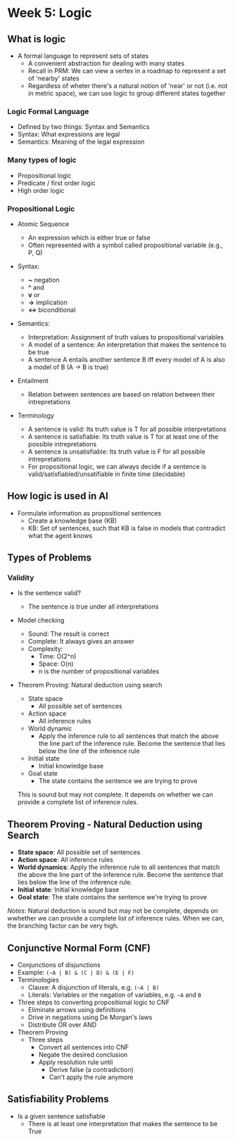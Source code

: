 # Week 5: Logic

## What is logic
- A formal language to represent sets of states
  - A convenient abstraction for dealing with many states
  - Recall in PRM: We can view a vertex in a roadmap to represent a set of 'nearby' states
  - Regardless of wheter there's a natural notion of 'near' or not (i.e. not in metric space), we can use logic to group different states together

### Logic Formal Language
- Defined by two things: Syntax and Semantics
- Syntax: What expressions are legal
- Semantics: Meaning of the legal expression

### Many types of logic
- Propositional logic
- Predicate / first order logic
- High order logic

### Propositional Logic
- Atomic Sequence
  - An expression which is either true or false
  - Often represented with a symbol called propositional variable (e.g., P, Q)
- Syntax:
  - __~__ negation
  - __^__ and
  - __v__ or
  - __->__ implication
  - __<->__ biconditional

- Semantics:
  - Interpretation: Assignment of truth values to propositional variables
  - A model of a sentence: An interpretation that makes the sentence to be true
  - A sentence A entails another sentence B iff every model of A is also a model of B (A -> B is true)

- Entailment
  - Relation between sentences are based on relation between their intrepretations

- Terminology
  - A sentence is valid: Its truth value is T for all possible interpretations
  - A sentence is satisfiable: Its truth value is T for at least one of the possible intrepretations
  - A sentence is unsatisfiable: Its truth value is F for all possible intrepretations
  - For propositional logic, we can always decide if a sentence is valid/satisfiabled/unsatifiable in finite time (decidable)

## How logic is used in AI

- Formulate information as propositional sentences
  - Create a knowledge base (KB)
  - KB: Set of sentences, such that KB is false in models that contradict what the agent knows

## Types of Problems

### Validity
- Is the sentence valid?
  - The sentence is true under all interpretations

- Model checking
  - Sound: The result is correct
  - Complete: It always gives an answer
  - Complexity:
    - Time: O(2^n)
    - Space: O(n)
    - n is the number of propositional variables

- Theorem Proving: Natural deduction using search
  - State space
    - All possible set of sentences
  - Action space
    - All inference rules
  - World dynamic
    - Apply the inference rule to all sentences that match the above the line part of the inference rule. Become the sentence that lies below the line of the inference rule
  - Initial state
    - Initial knowledge base
  - Goal state
    - The state contains the sentence we are trying to prove
   
  This is sound but may not complete. It depends on whether we can provide a complete list of inference rules.

## Theorem Proving - Natural Deduction using Search

- __State space__: All possible set of sentences
- __Action space__: All inference rules
- __World dynamics__: Apply the inference rule to all sentences that match the above the line part of the inference rule. Become the sentence that lies below the line of the inference rule.
- __Initial state__: Initial knowledge base
- __Goal state__: The state contains the sentence we're trying to prove

_Notes_: Natural deduction is sound but may not be complete, depends on wwhether we can provide a complete list of inference rules. When we can, the branching factor can be very high.

## Conjunctive Normal Form (CNF)
- Conjunctions of disjunctions
- Example: `(~A | B) & (C | D) & (E | F)`
- Terminologies
    - Clause: A disjunction of literals, e.g. `(~A | B)`
    - Literals: Variables or the negation of variables, e.g. `~A` and `B`
- Three steps to converting propositional logic to CNF
    - Eliminate arrows using definitions
    - Drive in negations using De Morgan's laws
    - Distribute OR over AND
- Theorem Proving
    - Three steps
        - Convert all sentences into CNF
        - Negate the desired conclusion
        - Apply resolution rule until
            - Derive false (a contradiction)
            - Can't apply the rule anymore

## Satisfiability Problems
- Is a given sentence satisfiable
    - There is at least one interpretation that makes the sentence to be True
